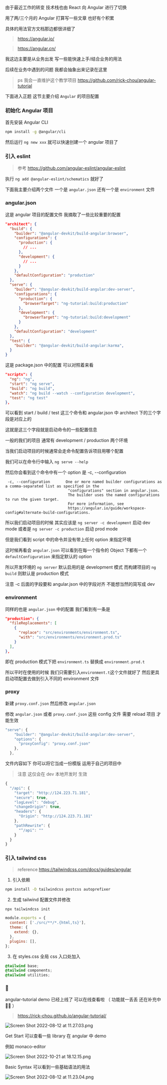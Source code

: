 由于最近工作的转变 技术栈也由 React 向 Angular 进行了切换

用了两/三个月的 Angular 打算写一些文章 也好有个积累

具体的用法官方文档那边都很详细了

> https://angular.io/

> https://angular.cn/

我这边主要是从业务出发 写一些能快速上手/结合业务的用法

后续在业务中遇到的问题 我都会抽象出来记录在这里

> ps 我会一直维护这个教学项目 https://github.com/rick-chou/angular-tutorial

下面进入正题 这节主要介绍 `Angular` 的项目配置

### 初始化 Angular 项目

首先安装 Angular CLI

```sh
npm install -g @angular/cli
```

然后运行 `ng new xxx` 就可以快速创建一个 angular 项目了

### 引入 eslint

> 参考 https://github.com/angular-eslint/angular-eslint

执行 `ng add @angular-eslint/schematics` 就好了

下面我主要介绍两个文件 一个是 `angular.json` 还有一个是 `environment` 文件

### angular.json

这是 angular 项目的配置文件 我摘取了一些比较重要的配置

```json
"architect": {
  "build": {
    "builder": "@angular-devkit/build-angular:browser",
    "configurations": {
      "production": {
        // ...
      },
      "development": {
        // ...
      }
    },
    "defaultConfiguration": "production"
  },
  "serve": {
    "builder": "@angular-devkit/build-angular:dev-server",
    "configurations": {
      "production": {
        "browserTarget": "ng-tutorial:build:production"
      },
      "development": {
        "browserTarget": "ng-tutorial:build:development"
      }
    },
    "defaultConfiguration": "development"
  },
  "test": {
    "builder": "@angular-devkit/build-angular:karma",
  }
}
```

这是 package.json 中的配置 可以对照着来看

```json
"scripts": {
  "ng": "ng",
  "start": "ng serve",
  "build": "ng build",
  "watch": "ng build --watch --configuration development",
  "test": "ng test"
},
```

可以看到 start / build / test 这三个命令和 angular.json 中 architect 下的三个字段是对应上的

这就是这三个字段就是启动命令的一些配置信息

一般的我们的项目 通常有 development / production 两个环境

当我们启动项目的时候通常会走命令配置告诉项目用哪个配置

我们可以在命令行中输入 `ng serve --help`

然后你会看到这个命令中有一个 option 是 -c, --configuration

```text
 -c, --configuration       One or more named builder configurations as a comma-separated list as specified in the
                            "configurations" section in angular.json.
                            The builder uses the named configurations to run the given target.
                            For more information, see
                            https://angular.io/guide/workspace-config#alternate-build-configurations.
```

所以我们启动项目的时候 其实应该是 `ng server -c development` 启动 dev mode 或者是 `ng server -c production` 启动 prod mode

但是我们看到 script 中的命令并没有带上任何 option 来指定环境

这时候再看会 `angular.json` 可以看到在每一个指令的 Object 下都有一个 `defaultConfiguration` 来指定默认的 option

所以开发环境的 `ng server` 默认启用的是 development 模式 而构建项目的 `ng build` 则默认是 production 模式

注意 -c 后面的字段要和 angular.json 中的字段对齐 不能想当然的简写成 dev

### environment

同样的也是 `angular.json` 中的配置 我们看到有一条是

```json
"production": {
  "fileReplacements": [
    {
      "replace": "src/environments/environment.ts",
      "with": "src/environments/environment.prod.ts"
    }
  ],
},
```

即在 production 模式下把 `environment.ts` 替换成 `environment.prod.t`

所以平时在使用的时候 我们只需要引入`environment.t`这个文件就好了 然后更具启动项配置去做到引入不同的 environment 文件

### proxy

新建 `proxy.conf.json` 然后修改 `angular.json`

修改 `angular.json` 或者 `proxy.conf.json` 这些 config 文件 需要 reload 项目 才能生效

```ts
"serve": {
    "builder": "@angular-devkit/build-angular:dev-server",
    "options": {
      "proxyConfig": "proxy.conf.json"
    },
  },
```

文件内容如下 你可以将它当成一份模版 运用于自己的项目中

> 注意 这仅会在 dev 本地开发时 生效

```ts
{
  "/api": {
    "target": "http://124.223.71.181",
    "secure": true,
    "logLevel": "debug",
    "changeOrigin": true,
    "headers": {
      "Origin": "http://124.223.71.181"
    },
    "pathRewrite": {
      "^/api": ""
    }
  }
}
```

### 引入 tailwind css

> reference https://tailwindcss.com/docs/guides/angular

1. 引入依赖

```sh
npm install -D tailwindcss postcss autoprefixer
```

2. 生成 tailwind 配置文件并修改

```sh
npx tailwindcss init
```

```js
module.exports = {
  content: ['./src/**/*.{html,ts}'],
  theme: {
    extend: {},
  },
  plugins: [],
};
```

3. 在 styles.css 全局 css 入口处加入

```css
@tailwind base;
@tailwind components;
@tailwind utilities;
```

### 🎉

angular-tutorial demo 已经上线了 可以在线查看啦 （ 功能就一丢丢 还在补充中 👨‍💻 ）

> https://rick-chou.github.io/angular-tutorial/

![Screen Shot 2022-08-12 at 11.27.03.png](https://p6-juejin.byteimg.com/tos-cn-i-k3u1fbpfcp/adcb15fc3b344ae4a5d976d3c8402341~tplv-k3u1fbpfcp-watermark.image?)

Get Start 可以查看一些 library 在 angular 中 demo

例如 monaco-editor

![Screen Shot 2022-10-21 at 18.12.15.png](https://p3-juejin.byteimg.com/tos-cn-i-k3u1fbpfcp/05a8d92fc4494c38ac4a921082b5fbf6~tplv-k3u1fbpfcp-watermark.image?)

Basic Syntax 可以看到一些基础语法的用法

![Screen Shot 2022-08-12 at 11.23.04.png](https://p9-juejin.byteimg.com/tos-cn-i-k3u1fbpfcp/a120c32f14a846239d618fcf32dfeead~tplv-k3u1fbpfcp-watermark.image?)
